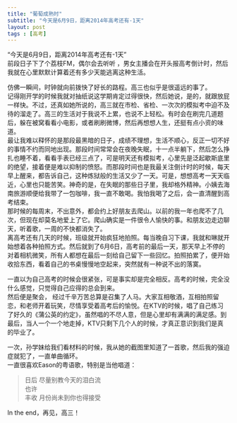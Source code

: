 ```yaml
---
title: "葡萄成熟时"
subtitle: "今天是6月9日，距离2014年高考还有-1天"
layout: post
tags : [高考]
---
```

“今天是6月9日，距离2014年高考还有-1天”  
前段日子下了个荔枝FM，偶尔会去听听 ，男女主播会在开头报高考倒计时，然后我就在心里默默计算着还有多少天能逃离这种生活。

仿佛一瞬间，时钟就向前拨快了好长的路程。高三也似乎是很遥远的事了。  
记得刚开学的时候我就对抽纸说这学期肯定过得很快，然后她说，是的，就跟放屁一样快。不过，还真如她所说的，高三就在市检、省检、一次次的模拟考中迫不及待的溜走了。高三的生活对于我说不上累，也说不上轻松。有时会在刷完几道题后，躲在被窝看看小电影，或者刷刷微博，然后再想想人生，还挺有点小资的味道。  
最让我难以释怀的是那段最黑暗的日子，成绩不理想，生活不顺心，反正一切不好的事情不约而同地出现。那段时间常常会在夜晚失眠，十一点半躺下，然后怎么挣扎也睡不着，看看手表已经三点了，可是明天还有模拟考，心里先是泛起歇斯底里的绝望，接着便是难以抑制的愤怒。而那段时间也是我最关注倒计时的时候，每天早上醒来，都告诉自己，这种炼狱般的生活又少了一天。可是，想想高考一天天临近，心里也只能苦笑。神奇的是，在失眠的那些日子里，我却格外精神。小姨去海南旅游顺便给我带了一包咖啡，我一直不敢喝。我怕我喝了之后，会一直清醒到高考结束。  
那时候的每周末，不出意外，都会约上好朋友去爬山。以前的我一年也爬不了几次，但现在却莫名地爱上了它。爬山确实是一件很令人愉快的事。和朋友边走边聊天，听着歌，一周的不快都消失了。  
离高考还有几天的时候，班级就开始疯狂地拍照。每当晚自习下课，我就和琳就开始想着各种拍照方式。然后就到了6月6日，高考前的最后一天，那天早上不停的对着相机微笑，所有人都想在最后一刻给自己留下一些回忆。拍照拍累了，便开始收拾东西，看着自己的书桌慢慢地空起来，突然就有一种说不出的落寞。

一直以为自己高考的时候会很紧张，可是事实却是完全相反。高考的时候，完全没什么感觉，只觉得自己应得的总会到来。  
然后便是聚会， 经过千辛万苦总算是召集了人马。大家互相敬酒，互相拍照留恋，和老师开着玩笑，尽情享受着高考后的愉悦。在KTV的时候，唱了自己练习了好久的《蒲公英的约定》，虽然唱的不尽人意，但是心里却有满满的满足感。到最后，当人一个一个地走掉，KTV只剩下几个人的时候，才真正意识到我们是真的毕业了。

一次，孙学妹给我们看材料的时候，我从她的截图里知道了一首歌，然后我的强迫症就犯了，一直单曲循环。  
一直很喜欢Eason的粤语歌，特别是当他唱道：  
>日后 尽量别教今天的泪白流  
 也许  
 丰收 月份尚未到你也得接受



In the end，再见，高三！
